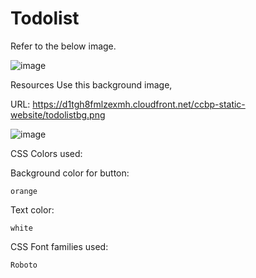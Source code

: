 # Todolist

Refer to the below image.

![image](https://user-images.githubusercontent.com/90957976/136006575-4c402aa3-cf23-4e6c-9f07-780dd732f4d8.png)

Resources
Use this background image,

URL: https://d1tgh8fmlzexmh.cloudfront.net/ccbp-static-website/todolistbg.png

![image](https://user-images.githubusercontent.com/90957976/136006657-951a693b-4171-4220-b245-66473b2350cd.png)

CSS Colors used:

Background color for button:

    orange
  
Text color:

    white

CSS Font families used:

    Roboto

